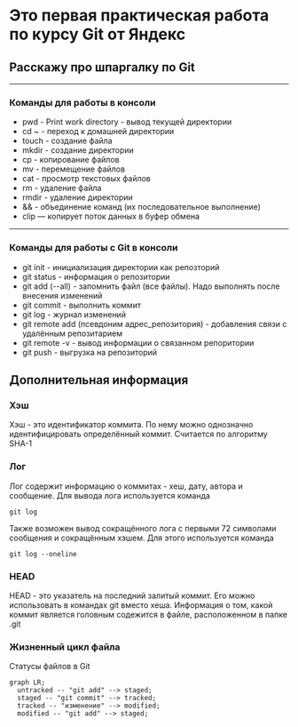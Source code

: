 # Это первая практическая работа по курсу Git от Яндекс
## Расскажу про шпаргалку по Git
----
### Команды для работы в консоли
* pwd - Print work directory - вывод текущей директории
* cd ~ - переход к домашней директории
* touch - создание файла
* mkdir - создание директории
* cp - копирование файлов
* mv - перемещение файлов
* cat - просмотр текстовых файлов
* rm - удаление файла
* rmdir - удаление директории
* && - объединение команд (их последовательное выполнение)
* clip — копирует поток данных в буфер обмена
----
### Команды для работы с Git в консоли
* git init   - инициализация директории как репозторий
* git status - информация о репозитории
* git add (--all) - запомнить файл (все файлы). Надо выполнять после внесения изменений
* git commit - выполнить коммит
* git log - журнал изменений
* git remote add (псевдоним адрес_репозитория) - добавления связи с удалённым репозитарием
* git remote -v - вывод информации о связанном репоритории
* git push - выгрузка на репозиторий

## Дополнительная информация
### Хэш
Хэш - это идентификатор коммита. По нему можно однозначно идентифицировать определённый коммит. Считается по алгоритму SHA-1

### Лог
Лог содержит информацию о коммитах - хеш, дату, автора и сообщение. Для вывода лога используется команда

```
git log
```

Также возможен вывод сокращённого лога с первыми 72 символами сообщения и сокращённым хэшем. Для этого используется команда

```
git log --oneline
```

### HEAD
HEAD - это указатель на последний залитый коммит. Его можно использовать в командах git вместо хеша. Информация о том, какой коммит является 
головным содежится в файле, расположенном в папке .git

### Жизненный цикл файла
Статусы файлов в Git

```mermaid
graph LR;
  untracked -- "git add" --> staged;
  staged -- "git commit" --> tracked;
  tracked -- "изменение" --> modified;
  modified -- "git add" --> staged;
```